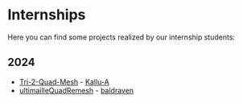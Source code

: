 # Internships

Here you can find some projects realized by our internship students:

## 2024
 - [Tri-2-Quad-Mesh](https://github.com/ultimaille/Tri-2-Quad-Mesh) - [Kallu-A](https://github.com/Kallu-A)
 - [ultimailleQuadRemesh](https://github.com/ultimaille/ultimailleQuadRemesh) - [baldraven](https://github.com/baldraven)

